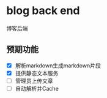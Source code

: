 # blog back end

博客后端

## 预期功能

- [x] 解析markdown生成markdown片段
- [x] 提供静态文本服务
- [ ] 管理员上传文章
- [ ] 自动解析并Cache
